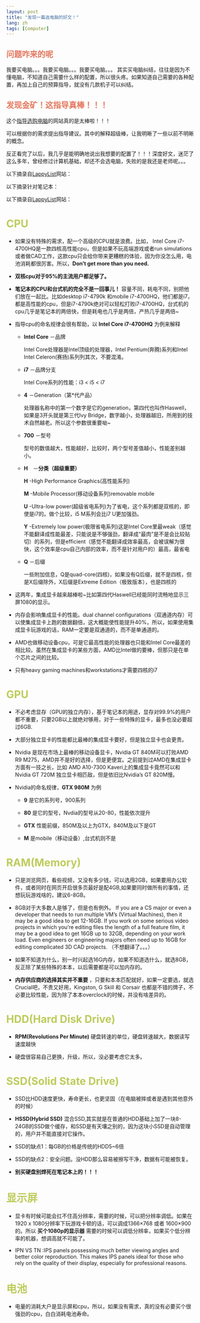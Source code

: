 ```yaml
---
layout: post
title: "发现一篇选电脑的好文！"
lang: zh
tags: [Computer]
---
```

## <font color="#e3796v">问题咋来的呢</font>
我要买电脑。。。我要买电脑。。。我要买电脑。。。
其实买电脑纠结，往往是因为不懂电脑，不知道自己需要什么样的配置，所以很头疼。如果知道自己需要的各种配置，再加上自己的预算指导，就没有几款机子可以纠结。

## <font color="#e3796v">发现金矿！这指导真棒！！！</font>
这个[指导选购电脑](http://www.lappylist.com/laptops/best-programming-laptops/)的网站真的是太棒啦！！！

可以根据你的需求提出指导建议。其中的解释超级棒，让我明晰了一些以前不明晰的概念。

反正看完了以后，我几乎是能明确地说出我想要的配置了！！！深度好文，迷茫了这么多年，曾经修过计算机基础，却还不会选电脑，失败的是我还是老师呢。。。

以下摘录自[LappyList](http://www.lappylist.com/laptops/best-programming-laptops/)网站：

以下摘录针对笔记本：

以下摘录自[LappyList](http://www.lappylist.com/laptops/best-programming-laptops/)网站：

# <font color="#becc5d">CPU</font>
* 如果没有特殊的需求，配一个高级的CPU就是浪费。比如， Intel Core i7-4700HQ是一款四核高性能cpu，但是如果不玩高端游戏或者run simulations或者做CAD工作，这款cpu只会给你带来更糟糕的体验，因为你没怎么用，电池消耗都很厉害。所以，__Don’t get more than you need.__  

* __双核cpu对于95%的主流用户都足够了。__

* __笔记本的CPU和台式机的完全不是一回事儿！__ 容量不同，耗电不同，别把他们放在一起比。比如desktop i7-4790k 和mobile i7-4700HQ，他们都是i7，都是高性能的cpu，但是i7-4790k绝对可以轻松打败i7-4700HQ，台式机的cpu几乎是笔记本的两倍快，但是耗电也几乎是两倍，产热几乎是两倍~

* 指导cpu的命名规律会很有帮助，以 __Intel Core i7-4700HQ__ 为例来解释
  * __Intel Core__  －品牌

    Intel Core处理器是Intel顶级的处理器，Intel Pentium(奔腾)系列和Intel Intel Celeron(赛扬)系列列其次，不要混淆。
  * __i7__ －品牌分支

    Intel Core系列的性能：i3 < i5 < i7
  * __4__ －Generation（第*代产品）

    处理器名称中的第一个数字是它的generation，第四代也叫作Haswell，如果是3开头就是第三代Ivy Bridge，数字越小，处理器越旧，所用到的技术自然越老。所以这个参数很重要呦~
  * __700__ －型号

    型号的数值越大，性能越好，比较时，两个型号差值越小，性能差别越小。
  * __H__　－__分类（超级重要）__

    __H__ -High Performance Graphics(高性能系列)

    __M__ -Mobile Processor(移动设备系列)removable mobile

    __U__ -Ultra-low power(超级省电系列)为了省电，这个系列都是双核的，即使是i7的。做个比较，i5 M系列会比i7 U更加强劲。

    __Y__ -Extremely low power(极限省电系列)这是Intel Core里最weak（感觉不能翻译成性能最差，只能说是不够强劲，翻译成“最肉”是不是会比较贴切）的系列，但是efficient（感觉不能翻译成效率最高，会被误解为很快，这个效率是cpu自己内部的效率，而不是针对用户的）最高，最省电

  * __Q__ －后缀

    一些附加信息，Q是quad-core(四核)，如果没有Q后缀，就不是四核，但是X后缀除外，X后缀是Extreme Edition（极致版本），也是四核的

* 这两年，集成显卡越来越棒啦~比如第四代Haswell已经能同时流畅地显示三屏1080的显示。

* 内存会影响集成显卡的性能。dual channel configurations（双通道内存）可以使集成显卡上跑的数据翻倍，这大概能使性能提升40%，所以，如果使用集成显卡玩游戏的话，RAM一定要是双通道的，而不是单通道的。

* AMD也做移动设备cpu，可是它最高性能的处理器也只能和Intel Core最差的相比较。虽然在集成显卡的某些方面，AMD比Intel做的要棒，但那只是在单个芯片之间的比较。

* 只有heavy gaming machines和workstations才需要四核的i7

# <font color="#becc5d">GPU</font>
* 不必考虑显存（GPU的独立内存），基于笔记本的用途，显存对99.9%的用户都不重要，只要2GB以上就绝对够用，对于一些特殊的显卡，最多也没必要超过6GB.

* 大部分独立显卡的性能都比最棒的集成显卡要好，但是独立显卡也会更贵。

* Nvidia 是现在市场上最棒的移动设备显卡，Nvidia GT 840M可以打败AMD R9 M275，AMD并不是好的选择，但是更便宜。之前提到过AMD在集成显卡方面有一技之长，比如 AMD A10-7300 Kaveri上的集成显卡竟然可以和 Nvidia GT 720M 独立显卡相匹敌，但是依旧比Nvidia’s GT 820M慢。

* Nvidia的命名规律，__GTX 980M__ 为例

  * __9__ 是它的系列号，900系列

  * __80__ 是它的型号，Nvdia的型号从20-80，性能依次提升

  * __GTX__ 性能前缀，850M及以上为GTX，840M及以下是GT

  * __M__ 是mobile（移动设备）,台式机则不是

# <font color="#becc5d">RAM(Memory)</font>
* 只是浏览网页，看些视频，又没有多少钱，可以选用2GB，如果要用办公软件，或者同时在网页开启很多页最好是配4GB,如果要同时做所有的事情，还想玩玩游戏啥的，建议6-8GB。

* 8GB对于大多数人是够了，但是也有例外。 If you are a CS major or even a developer that needs to run multiple VM’s (Virtual Machines), then it may be a good idea to get 12-16GB. If you work on some serious video projects in which you’re editing files the length of a full feature film, it may be a good idea to get 16GB up to 32GB, depending on your work load. Even engineers or engineering majors often need up to 16GB for editing complicated 3D CAD projects. （不想翻译了。。。）

* 如果不知道为什么，别一时兴起选16G内存，如果不知道选什么，就选8GB，反正除了某些特殊的本本，以后需要都是可以加内存的。

* __内存供应商的选择其实并不重要__ ，只要和本本匹配就好，如果一定要选，就选Crucial吧，不贵又好用，Kingston, G Skill 和 Corsair 也都是不错的牌子，不必要比较性能，因为除了本本overclock的时候，并没有啥差异的。

# <font color="#becc5d">HDD(Hard Disk Drive)</font>
* __RPM(Revolutions Per Minute)__ 硬盘转速的单位，硬盘转速越大，数据读写速度越快

* 硬盘很容易自己更换，升级，所以，没必要考虑它太多。

# <font color="#becc5d">SSD(Solid State Drive)</font>
* SSD比HDD速度更快，寿命更长，也更坚固（在电脑被摔或者是遇到其他意外的时候）

* __HSSD(Hybrid SSD)__ 混合SSD,其实就是在普通的HDD基础上加了一块8-24GB的SSD做个缓存，和SSD是有天壤之别的，因为这块小SSD是自动管理的，用户并不能直接对它操作。

* SSD的缺点1：每GB的价格是传统的HDD5~6倍

* SSD的缺点2：安全问题。没HDD那么容易被擦写干净，数据有可能被恢复。

* __别买硬盘别焊死在笔记本上的！！！__

# <font color="#becc5d">显示屏</font>
* 显卡有时候可能会扛不住高分辨率，需要的时候，可以把分辨率调低。如果在1920 x 1080分辨率下玩游戏卡顿的话，可以调成1366×768 或者 1600×900的。所以 __买个1080p的显示器__ 需要的时候可以调低分辨率，如果买个低分辨率的机器，想调高就不可能了。

* IPN VS TN :IPS panels possessing much better viewing angles and better color reproduction. This makes IPS panels ideal for those who rely on the quality of their display, especially for professional reasons.

# <font color="#becc5d">电池</font>
* 电量的消耗大户是显示屏和cpu，所以，如果没有需求，真的没有必要买个很强劲的cpu，白白消耗电池寿命。
